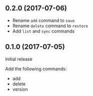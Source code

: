 ## 0.2.0 (2017-07-06)

- Rename `add` command to `save`
- Rename `delete` command to `restore`
- Add `list` and `sync` commands

## 0.1.0 (2017-07-05)

Initial release

Add the following commands:
- add
- delete
- version
